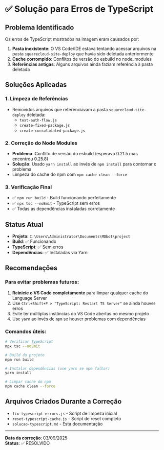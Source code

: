 # ✅ Solução para Erros de TypeScript

## Problema Identificado
Os erros de TypeScript mostrados na imagem eram causados por:

1. **Pasta inexistente**: O VS Code/IDE estava tentando acessar arquivos na pasta `squarecloud-site-deploy` que havia sido deletada anteriormente
2. **Cache corrompido**: Conflitos de versão do esbuild no node_modules
3. **Referências antigas**: Alguns arquivos ainda faziam referência à pasta deletada

## Soluções Aplicadas

### 1. Limpeza de Referências
- Removidos arquivos que referenciavam a pasta `squarecloud-site-deploy` deletada:
  - `test-auth-flow.js`
  - `create-fixed-package.js`
  - `create-consolidated-package.js`

### 2. Correção do Node Modules
- **Problema**: Conflito de versão do esbuild (esperava 0.21.5 mas encontrou 0.25.8)
- **Solução**: Usado `yarn install` ao invés de `npm install` para contornar o problema
- Limpeza do cache do npm com `npm cache clean --force`

### 3. Verificação Final
- ✅ `npm run build` - Build funcionando perfeitamente
- ✅ `npx tsc --noEmit` - TypeScript sem erros
- ✅ Todas as dependências instaladas corretamente

## Status Atual
- **Projeto**: `C:\Users\Administrator\Documents\MDbot\project`
- **Build**: ✅ Funcionando
- **TypeScript**: ✅ Sem erros
- **Dependências**: ✅ Instaladas via Yarn

## Recomendações

### Para evitar problemas futuros:
1. **Reinicie o VS Code completamente** para limpar qualquer cache do Language Server
2. Use `Ctrl+Shift+P > "TypeScript: Restart TS Server"` se ainda houver erros
3. Evite ter múltiplas instâncias do VS Code abertas no mesmo projeto
4. Use `yarn` ao invés de `npm` se houver problemas com dependências

### Comandos úteis:
```bash
# Verificar TypeScript
npx tsc --noEmit

# Build do projeto
npm run build

# Instalar dependências (use yarn se npm falhar)
yarn install

# Limpar cache do npm
npm cache clean --force
```

## Arquivos Criados Durante a Correção
- `fix-typescript-errors.js` - Script de limpeza inicial
- `reset-typescript-cache.js` - Script de reset completo
- `solucao-typescript.md` - Esta documentação

---

**Data da correção**: 03/09/2025  
**Status**: ✅ RESOLVIDO